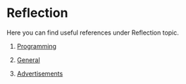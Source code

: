 # Reflection

Here you can find useful references under Reflection topic.

1. [Programming](https://github.com/hqxsn/Awesome-Bookmarks-From-Globe/tree/master/Reflection/Programming/Readme.md) 

2. [General](https://github.com/hqxsn/Awesome-Bookmarks-From-Globe/tree/master/Reflection/General/Readme.md) 

3. [Advertisements](https://github.com/hqxsn/Awesome-Bookmarks-From-Globe/tree/master/Reflection/Advertisements/Readme.md) 

   

